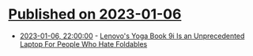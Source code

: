 # [Published on 2023-01-06](index.md)

* [2023-01-06, 22:00:00](https://hardware.slashdot.org/story/23/01/06/2141218/lenovos-yoga-book-9i-is-an-unprecedented-laptop-for-people-who-hate-foldables?utm_source=rss1.0mainlinkanon&utm_medium=feed) - [Lenovo's Yoga Book 9i Is an Unprecedented Laptop For People Who Hate Foldables](https://hardware.slashdot.org/story/23/01/06/2141218/lenovos-yoga-book-9i-is-an-unprecedented-laptop-for-people-who-hate-foldables?utm_source=rss1.0mainlinkanon&utm_medium=feed)
